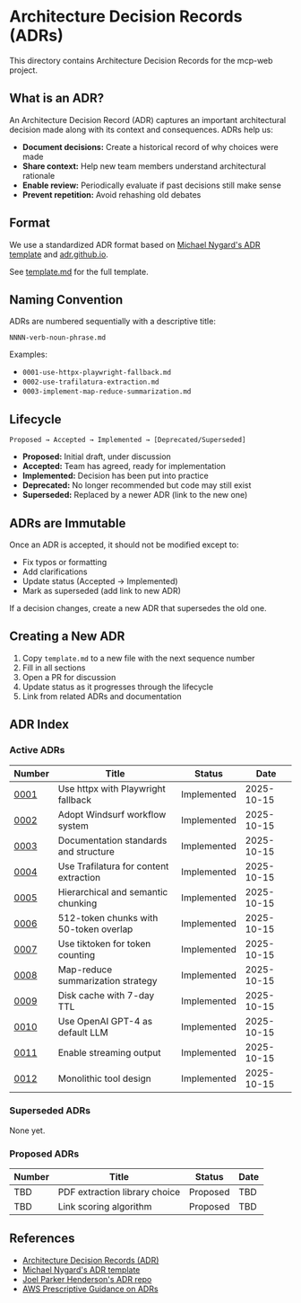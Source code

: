 # Architecture Decision Records (ADRs)

This directory contains Architecture Decision Records for the mcp-web project.

## What is an ADR?

An Architecture Decision Record (ADR) captures an important architectural decision made along with its context and consequences. ADRs help us:

- **Document decisions:** Create a historical record of why choices were made
- **Share context:** Help new team members understand architectural rationale
- **Enable review:** Periodically evaluate if past decisions still make sense
- **Prevent repetition:** Avoid rehashing old debates

## Format

We use a standardized ADR format based on [Michael Nygard's ADR template](https://cognitect.com/blog/2011/11/15/documenting-architecture-decisions) and [adr.github.io](https://adr.github.io/).

See [template.md](template.md) for the full template.

## Naming Convention

ADRs are numbered sequentially with a descriptive title:

```
NNNN-verb-noun-phrase.md
```

Examples:
- `0001-use-httpx-playwright-fallback.md`
- `0002-use-trafilatura-extraction.md`
- `0003-implement-map-reduce-summarization.md`

## Lifecycle

```
Proposed → Accepted → Implemented → [Deprecated/Superseded]
```

- **Proposed:** Initial draft, under discussion
- **Accepted:** Team has agreed, ready for implementation
- **Implemented:** Decision has been put into practice
- **Deprecated:** No longer recommended but code may still exist
- **Superseded:** Replaced by a newer ADR (link to the new one)

## ADRs are Immutable

Once an ADR is accepted, it should not be modified except to:
- Fix typos or formatting
- Add clarifications
- Update status (Accepted → Implemented)
- Mark as superseded (add link to new ADR)

If a decision changes, create a new ADR that supersedes the old one.

## Creating a New ADR

1. Copy `template.md` to a new file with the next sequence number
2. Fill in all sections
3. Open a PR for discussion
4. Update status as it progresses through the lifecycle
5. Link from related ADRs and documentation

## ADR Index

### Active ADRs

| Number | Title | Status | Date |
|--------|-------|--------|------|
| [0001](0001-use-httpx-playwright-fallback.md) | Use httpx with Playwright fallback | Implemented | 2025-10-15 |
| [0002](0002-adopt-windsurf-workflow-system.md) | Adopt Windsurf workflow system | Implemented | 2025-10-15 |
| [0003](0003-documentation-standards-and-structure.md) | Documentation standards and structure | Implemented | 2025-10-15 |
| [0004](0004-trafilatura-content-extraction.md) | Use Trafilatura for content extraction | Implemented | 2025-10-15 |
| [0005](0005-hierarchical-semantic-chunking.md) | Hierarchical and semantic chunking | Implemented | 2025-10-15 |
| [0006](0006-chunk-size-and-overlap.md) | 512-token chunks with 50-token overlap | Implemented | 2025-10-15 |
| [0007](0007-tiktoken-token-counting.md) | Use tiktoken for token counting | Implemented | 2025-10-15 |
| [0008](0008-map-reduce-summarization.md) | Map-reduce summarization strategy | Implemented | 2025-10-15 |
| [0009](0009-disk-cache-seven-day-ttl.md) | Disk cache with 7-day TTL | Implemented | 2025-10-15 |
| [0010](0010-openai-gpt4-default-llm.md) | Use OpenAI GPT-4 as default LLM | Implemented | 2025-10-15 |
| [0011](0011-enable-streaming-output.md) | Enable streaming output | Implemented | 2025-10-15 |
| [0012](0012-monolithic-tool-design.md) | Monolithic tool design | Implemented | 2025-10-15 |

### Superseded ADRs

None yet.

### Proposed ADRs

| Number | Title | Status | Date |
|--------|-------|--------|------|
| TBD | PDF extraction library choice | Proposed | TBD |
| TBD | Link scoring algorithm | Proposed | TBD |

## References

- [Architecture Decision Records (ADR)](https://adr.github.io/)
- [Michael Nygard's ADR template](https://cognitect.com/blog/2011/11/15/documenting-architecture-decisions)
- [Joel Parker Henderson's ADR repo](https://github.com/joelparkerhenderson/architecture-decision-record)
- [AWS Prescriptive Guidance on ADRs](https://docs.aws.amazon.com/prescriptive-guidance/latest/architectural-decision-records/welcome.html)
